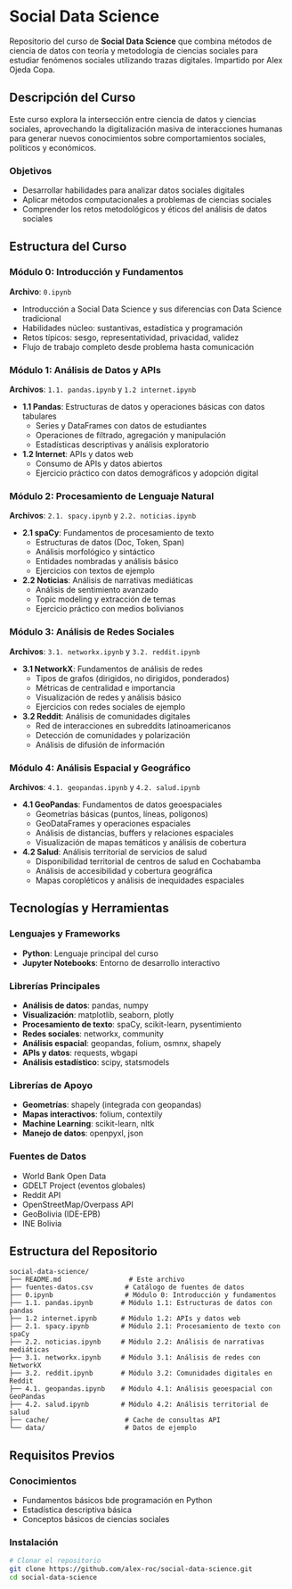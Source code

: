 # Social Data Science

Repositorio del curso de **Social Data Science** que combina métodos de ciencia de datos con teoría y metodología de ciencias sociales para estudiar fenómenos sociales utilizando trazas digitales. Impartido por Alex Ojeda Copa.

## Descripción del Curso

Este curso explora la intersección entre ciencia de datos y ciencias sociales, aprovechando la digitalización masiva de interacciones humanas para generar nuevos conocimientos sobre comportamientos sociales, políticos y económicos.

### Objetivos

- Desarrollar habilidades para analizar datos sociales digitales
- Aplicar métodos computacionales a problemas de ciencias sociales
- Comprender los retos metodológicos y éticos del análisis de datos sociales

## Estructura del Curso

### Módulo 0: Introducción y Fundamentos
**Archivo**: `0.ipynb`

- Introducción a Social Data Science y sus diferencias con Data Science tradicional
- Habilidades núcleo: sustantivas, estadística y programación
- Retos típicos: sesgo, representatividad, privacidad, validez
- Flujo de trabajo completo desde problema hasta comunicación

### Módulo 1: Análisis de Datos y APIs
**Archivos**: `1.1. pandas.ipynb` y `1.2 internet.ipynb`

- **1.1 Pandas**: Estructuras de datos y operaciones básicas con datos tabulares
  - Series y DataFrames con datos de estudiantes
  - Operaciones de filtrado, agregación y manipulación
  - Estadísticas descriptivas y análisis exploratorio
- **1.2 Internet**: APIs y datos web
  - Consumo de APIs y datos abiertos
  - Ejercicio práctico con datos demográficos y adopción digital

### Módulo 2: Procesamiento de Lenguaje Natural
**Archivos**: `2.1. spacy.ipynb` y `2.2. noticias.ipynb`

- **2.1 spaCy**: Fundamentos de procesamiento de texto
  - Estructuras de datos (Doc, Token, Span)
  - Análisis morfológico y sintáctico
  - Entidades nombradas y análisis básico
  - Ejercicios con textos de ejemplo
- **2.2 Noticias**: Análisis de narrativas mediáticas
  - Análisis de sentimiento avanzado
  - Topic modeling y extracción de temas
  - Ejercicio práctico con medios bolivianos

### Módulo 3: Análisis de Redes Sociales
**Archivos**: `3.1. networkx.ipynb` y `3.2. reddit.ipynb`

- **3.1 NetworkX**: Fundamentos de análisis de redes
  - Tipos de grafos (dirigidos, no dirigidos, ponderados)
  - Métricas de centralidad e importancia
  - Visualización de redes y análisis básico
  - Ejercicios con redes sociales de ejemplo
- **3.2 Reddit**: Análisis de comunidades digitales
  - Red de interacciones en subreddits latinoamericanos
  - Detección de comunidades y polarización
  - Análisis de difusión de información

### Módulo 4: Análisis Espacial y Geográfico
**Archivos**: `4.1. geopandas.ipynb` y `4.2. salud.ipynb`

- **4.1 GeoPandas**: Fundamentos de datos geoespaciales
  - Geometrías básicas (puntos, líneas, polígonos)
  - GeoDataFrames y operaciones espaciales
  - Análisis de distancias, buffers y relaciones espaciales
  - Visualización de mapas temáticos y análisis de cobertura
- **4.2 Salud**: Análisis territorial de servicios de salud
  - Disponibilidad territorial de centros de salud en Cochabamba
  - Análisis de accesibilidad y cobertura geográfica
  - Mapas coropléticos y análisis de inequidades espaciales


## Tecnologías y Herramientas

### Lenguajes y Frameworks
- **Python**: Lenguaje principal del curso
- **Jupyter Notebooks**: Entorno de desarrollo interactivo

### Librerías Principales
- **Análisis de datos**: pandas, numpy
- **Visualización**: matplotlib, seaborn, plotly
- **Procesamiento de texto**: spaCy, scikit-learn, pysentimiento
- **Redes sociales**: networkx, community
- **Análisis espacial**: geopandas, folium, osmnx, shapely
- **APIs y datos**: requests, wbgapi
- **Análisis estadístico**: scipy, statsmodels

### Librerías de Apoyo
- **Geometrías**: shapely (integrada con geopandas)
- **Mapas interactivos**: folium, contextily
- **Machine Learning**: scikit-learn, nltk
- **Manejo de datos**: openpyxl, json

### Fuentes de Datos
- World Bank Open Data
- GDELT Project (eventos globales)
- Reddit API
- OpenStreetMap/Overpass API
- GeoBolivia (IDE-EPB)
- INE Bolivia

## Estructura del Repositorio

```
social-data-science/
├── README.md                 # Este archivo
├── fuentes-datos.csv        # Catálogo de fuentes de datos
├── 0.ipynb                  # Módulo 0: Introducción y fundamentos
├── 1.1. pandas.ipynb       # Módulo 1.1: Estructuras de datos con pandas
├── 1.2 internet.ipynb      # Módulo 1.2: APIs y datos web
├── 2.1. spacy.ipynb        # Módulo 2.1: Procesamiento de texto con spaCy
├── 2.2. noticias.ipynb     # Módulo 2.2: Análisis de narrativas mediáticas
├── 3.1. networkx.ipynb     # Módulo 3.1: Análisis de redes con NetworkX
├── 3.2. reddit.ipynb       # Módulo 3.2: Comunidades digitales en Reddit
├── 4.1. geopandas.ipynb    # Módulo 4.1: Análisis geoespacial con GeoPandas
├── 4.2. salud.ipynb        # Módulo 4.2: Análisis territorial de salud
├── cache/                   # Cache de consultas API
└── data/                    # Datos de ejemplo
```

## Requisitos Previos

### Conocimientos
- Fundamentos básicos bde programación en Python
- Estadística descriptiva básica
- Conceptos básicos de ciencias sociales

### Instalación
```bash
# Clonar el repositorio
git clone https://github.com/alex-roc/social-data-science.git
cd social-data-science
```
